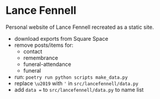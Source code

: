 # Lance Fennell

Personal website of Lance Fennell recreated as a static site.

- download exports from Square Space
- remove posts/items for:
  - contact
  - remembrance
  - funeral-attendance
  - funeral
- run: `poetry run python scripts make_data.py`
- replace `\u2019` with `'` in `src/lancefennell/data.py`
- add `data =` to `src/lancefennell/data.py` to name list

